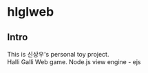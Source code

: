 # hlglweb
## Intro
 This is 신상우's personal toy project.<br/>
 Halli Galli Web game.
 Node.js 
 view engine - ejs
 
